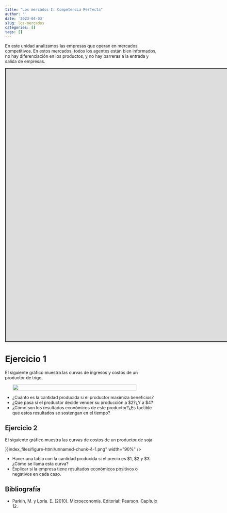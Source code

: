 ```yaml
---
title: "Los mercados I: Competencia Perfecta"
author: ''
date: '2023-04-03'
slug: los-mercados
categories: []
tags: []
---
```


<script src="{{< blogdown/postref >}}index_files/fitvids/fitvids.min.js"></script>
<style type="text/css">

.twitter-tweet {
  margin: 0 auto;
}

.img-wrap {
  display: flex;
  justify-content: center;
}

</style>

En este unidad analizamos las empresas que operan en mercados competitivos. En estos mercados, todos los agentes están bien informados, no hay diferenciación en los productos, y no hay barreras a la entrada y salida de empresas.

<div class="shareagain" style="min-width:300px;margin:1em auto;">
<iframe src="https://slides-mercados.netlify.app/" width="1600" height="900" style="border:2px solid currentColor;" loading="lazy" allowfullscreen></iframe>
<script>fitvids('.shareagain', {players: 'iframe'});</script>
</div>

# Ejercicio 1

El siguiente gráfico muestra las curvas de ingresos y costos de un productor de trigo.

<div class="img-wrap">

<img src="{{< blogdown/postref >}}index_files/figure-html/unnamed-chunk-3-1.png" width="90%" />

</div>

-   ¿Cuánto es la cantidad producida si el productor maximiza beneficios?
-   ¿Qúe pasa si el productor decide vender su producción a \$2?¿Y a \$4?
-   ¿Cómo son los resultados económicos de este productor?¿Es factible que estos resultados se sostengan en el tiempo?

## Ejercicio 2

El siguiente gráfico muestra las curvas de costos de un productor de soja.

<div class="img-wrap>

<img src="{{< blogdown/postref >}}index_files/figure-html/unnamed-chunk-4-1.png" width="90%" />

</div>

-   Hacer una tabla con la cantidad producida si el precio es \$1, \$2 y \$3. ¿Cómo se llama esta curva?
-   Explicar si la empresa tiene resultados económicos positivos o negativos en cada caso.

<!-- # Ejercicio 1 -->
<!-- Considere un mercado que funciona en competencia perfecta. Analice dos situaciones mostradas en los siguientes gráficos, explicando los resultados de las empresas y la situación de entrada y salida de empresas al mercado. -->
<!-- ```{r} -->
<!-- library(tidyverse) -->
<!-- library(tidyr) -->
<!-- datos <- tibble(  -->
<!--  q = c(0, 1000, 2000, 3000, 3999, 4000, 4001, 5000),  -->
<!--  CT = c(55000, 85000, 110000, 130000, 159960.01, 160000, 160040.01, 210000),  -->
<!--  CMg = c(NA, 27, 22, 21, 38.98, 40, 40.02, 60),  -->
<!--  Precio=40) %>%  -->
<!--   mutate(Cme=CT/q) %>%  -->
<!--   select(-CT) %>%  -->
<!--   pivot_longer(cols=-q) -->
<!-- ``` -->
<!-- ```{r} -->
<!-- library(patchwork) -->
<!-- a <- datos %>% -->
<!--   filter(name!="Precio") %>%  -->
<!--   ggplot(aes(q, value, color=name)) + -->
<!--   geom_hline(yintercept = 50, linetype="dashed") + -->
<!--   geom_line() +  -->
<!--   scale_color_discrete("") + -->
<!--   scale_x_continuous(limits = c(1e3, 5e3)) + -->
<!--   scale_y_continuous(breaks=c(20, 40, 50, 60, 80), -->
<!--                      labels=c("20", "40", "P=50", "60", "80")) + -->
<!--   theme_minimal() + -->
<!--   labs(x="Q", y="CMe, CMg, P", title="A") -->
<!-- b <- datos %>% -->
<!--   filter(name!="Precio") %>%  -->
<!--   ggplot(aes(q, value, color=name)) + -->
<!--   geom_hline(yintercept = 30, linetype="dashed") + -->
<!--   geom_line() +  -->
<!--   scale_color_discrete("") + -->
<!--   scale_x_continuous(limits = c(1e3, 5e3)) + -->
<!--   scale_y_continuous(breaks=c(20, 30, 40, 60, 80), -->
<!--                      labels=c("20", "P=30", "40", "60", "80")) + -->
<!--   theme_minimal() + -->
<!--   labs(x="Q", y="CMe, CMg, P", title="B") -->
<!-- a +  b -->
<!-- ``` -->
<!-- Ahora suponga que la entrada de empresas al sector aumenta la oferta y reduce los precios como se muestra en el siguiente gráfico. Explique la situación, y cuál es el resultado final esperado. -->

## Bibliografía

-   Parkin, M. y Loría. E. (2010). Microeconomía. Editorial: Pearson. Capítulo 12.
